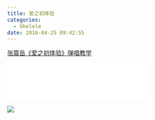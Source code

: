 ```yaml
---
title: 爱之初体验
categories:
  - Ukelele
date: 2016-04-25 09:42:55
---
```


[张震岳《爱之初体验》弹唱教学](http://www.tanukulele.com/?p=12833)

<!--more-->

<iframe frameborder="no" border="0" marginwidth="0" marginheight="0" width=330 height=86 src="//music.163.com/outchain/player?type=2&id=464540162&auto=0&height=66"></iframe>

![](/img/爱之初体验/azcty.jpg)
